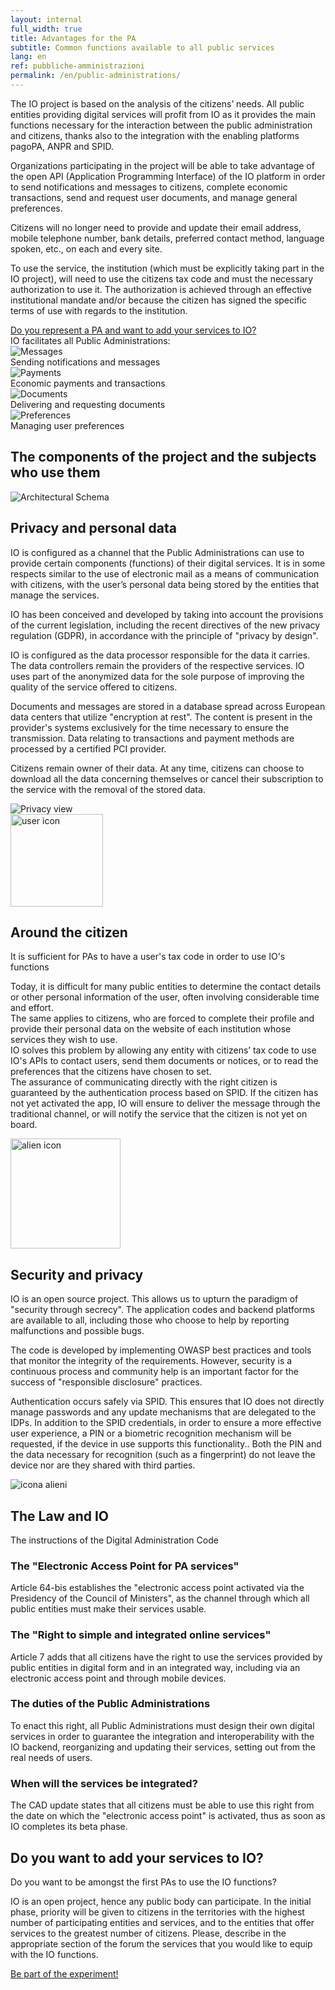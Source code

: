 ```yaml
---
layout: internal
full_width: true
title: Advantages for the PA
subtitle: Common functions available to all public services
lang: en
ref: pubbliche-amministrazioni
permalink: /en/public-administrations/
---
```


<section class="container mw-60">
	<div class="row">
	<div class="col-md-8 internal-page__bodytable">
	<p>The IO project is based on the analysis of the citizens’ needs. All public entities providing digital services will profit from IO as it provides the main functions necessary for the  interaction between the public administration and citizens, thanks also to the integration with the enabling platforms pagoPA, ANPR and SPID.</p>
	<p>Organizations participating in the project will be able to take advantage of  the open API (Application Programming Interface) of the IO platform in order to  send notifications and messages to citizens, complete economic transactions, send and request user documents, and manage general preferences.</p>
	<p>Citizens will no longer need to provide and update their email address, mobile telephone number, bank details, preferred contact method, language spoken, etc., on each and every site.</p>
	<p>To use the service, the institution (which must be explicitly taking part in the IO project), will need to use the citizens tax code and  must the necessary authorization to use it. The authorization is achieved through  an effective institutional mandate and/or because the citizen has signed the specific terms of use with regards to the institution.</p>
		<a href="#onboard" class="font-weight-bold " >Do you represent a PA and want to add your services to IO?</a>
	</div>
	<div class="col-md-4" >
	<aside>
	IO facilitates all Public Administrations:
		<div class="row facilita-pa">
			<div class="col-3 text-right"><img class="img-fluid" src="{{ '/assets/img/icon-messages.svg' | relative_url }}" alt="Messages"></div>
			<div class="col-9">Sending notifications and messages</div>
		</div>
		<div class="row facilita-pa">
			<div class="col-3 text-right"><img class="img-fluid" src="{{ '/assets/img/icon-wallet.svg' | relative_url }}" alt="Payments"></div>
			<div class="col-9">Economic payments and transactions</div>
		</div>
		<div class="row facilita-pa">
			<div class="col-3 text-right"><img class="img-fluid" src="{{ '/assets/img/icon-document.svg' | relative_url }}" alt="Documents"></div>
			<div class="col-9">Delivering and requesting documents</div>
		</div>
		<div class="row facilita-pa">
			<div class="col-3 text-right"><img class="img-fluid" src="{{ '/assets/img/icon-settings.svg' | relative_url }}" alt="Preferences"></div>
			<div class="col-9">Managing user preferences</div>
		</div>
	</aside>
	</div>
	</div>
</section>
<section class=" pa-schema__wrapper" >
<h2 class="text-center">The components of the project and the subjects who use them</h2>
<div class="pa-schema__inner">
	<img class="pa-schema" src="{{ '/assets/img/pa-architectural-schema.png' | relative_url }}" alt="Architectural Schema">
</div>
</section>


<section class="privacy__wrapper">
	<div class="container mw-60">
	<h2>Privacy and personal data</h2>
	<p class="privacy__subtitle"></p>
	<div class="row">
	<div class="col-md-8">
	<p class="privacy__paragraph">
	IO is configured as a channel that the Public Administrations can use to provide certain components (functions) of their digital services. It is in some respects similar to the use of electronic mail as a means of communication with citizens, with the user’s personal data being stored by the entities that manage the services.
</p>
<p class="privacy__paragraph">
IO has been conceived and developed by taking into account the provisions of the current legislation, including the recent directives of the new privacy regulation (GDPR), in accordance with the principle of "privacy by design".
</p>
<p class="privacy__paragraph">
IO is configured as the data processor responsible for the data it carries. The data controllers remain the providers of the respective services. IO uses part of the anonymized data for the sole purpose of improving the quality of the service offered to citizens.
</p><p class="privacy__paragraph">
Documents and messages are stored in a database spread across European data centers that utilize "encryption at rest". The content is present in the provider's systems exclusively for the time necessary to ensure the transmission. Data relating to transactions and payment methods are processed by a certified PCI provider.
</p><p class="privacy__paragraph">
Citizens  remain owner of their  data. At any time, citizens can choose to download all the data concerning themselves or cancel their subscription to the service with the removal of the stored data.
	</p>
	</div>
	<div class="col-md-4 text-center">
	<div class="col__device__privacy">
	<img src="{{ '/assets/img/mockups/en/mockup-privacy.png' | relative_url }}" class="w-100" alt="Privacy view">
	</div>
	</div>
	</div>
	</div>
</section>

<section class="attorno-utente__wrapper">
	<div class="container mw-60">
	<div class="text-center">
	<img src="{{ '/assets/img/icon-user-green.svg' | relative_url }}" height="148" alt="user icon">
	</div>
	<h2 class="text-center">Around the citizen</h2>
	<p class="text-center attorno-utente__subtitle">
	It is sufficient for PAs to have a user's tax code in order to use IO's functions
	</p>
	<p class="text-justify mw-40 attorno-utente__paragraph">
	Today, it is difficult for many public entities to determine the contact details or other personal information of the user, often involving considerable time and  effort.<br>The same applies to citizens, who are forced to complete their profile and provide their personal data on the website of each institution whose services they wish to use.<br>
IO solves this problem by allowing any entity with citizens’  tax code to use IO's APIs to contact users, send them documents or notices, or to read the preferences that the citizens have chosen to set.<br>
The assurance of communicating directly with the right citizen is guaranteed by the authentication process based on SPID. If  the citizen has not yet activated the app, IO will ensure to deliver the message through the traditional channel, or will notify the service that the citizen is not yet on board.
	</p>
	</div>
</section>

<section class="sicurezza__wrapper">
	<img src="{{ '/assets/img/alien.gif' | relative_url }}" width="176" alt="alien icon" class="sicurezza__alien">
	<div class="container mw-60">
	<h2 class="text-center">Security and privacy</h2>
	<p class="text-justify mw-40 sicurezza__paragraph">
	IO is an open source project. This allows us to upturn the paradigm of "security through secrecy". The application codes and backend platforms are available to all, including those who choose to help by reporting malfunctions and possible bugs.</p><p class="text-justified mw-40 sicurezza__paragraph">
The code is developed by implementing OWASP best practices and tools that monitor the integrity of the requirements. However, security is a continuous process and community help is an important factor for the success of "responsible disclosure" practices.
</p><p class="text-justify mw-40 sicurezza__paragraph">
Authentication occurs safely via SPID. This ensures that IO does not directly manage passwords and any update mechanisms that are delegated to the IDPs. In addition to the SPID credentials, in order to ensure a more effective user experience, a PIN or  a biometric recognition mechanism will be requested, if the device in use supports this functionality.. Both the PIN and the data necessary for recognition (such as a fingerprint) do not leave the device nor are they shared with third parties.
	</p>
	</div>
	<div class="text-center container sicurezza__aliens">
		<img src="{{ '/assets/img/aliens.png' | relative_url }}" alt="icona alieni" class="img-fluid">
	</div>
</section>

<section class="legge__wrapper">
	<div class="container mw-60">
	<h2 class="text-center">The Law and IO</h2>
	<p class="text-center attorno-utente__subtitle">The instructions of the Digital Administration Code</p>
	<div class="row">
		<article class="col-sm-6 col-md-3">
		<h1 >The "Electronic Access Point for PA services"</h1>
		<p class="legge__paragraph">
	Article 64-bis establishes the "electronic access point activated via the Presidency of the Council of Ministers", as the channel through which all public entities must make their services usable.
</p>
		</article>
		<article class="col-sm-6 col-md-3">
		<h1 >The "Right to simple and integrated online services"</h1>
		<p class="legge__paragraph">
	Article 7 adds that all citizens have the right to use the services provided by public entities in digital form and in an integrated way, including via an electronic access point and through mobile devices.
</p>
		</article>
		<article class="col-sm-6 col-md-3">
		<h1 >The duties of the Public Administrations</h1>
		<p class="legge__paragraph">
	To enact this right, all Public Administrations must design their own digital services in order to guarantee the integration and interoperability with the IO backend, reorganizing and updating their services, setting out from the real needs of users.
</p>
		</article>
		<article class="col-sm-6 col-md-3">
		<h1 >When will the services be integrated?</h1>
		<p class=" legge__paragraph">
	The CAD update states that all citizens must be able to use this right from the date on which the "electronic access point" is activated, thus as soon as IO completes its beta phase.</p>
		</article>
	</div>
	</div>
</section>

<section class="onboard__wrapper" id="onboard" >
	<div class="container mw-60">
	<h2 class="text-center">Do you want to add your services to IO?
</h2>
	<p class="text-center onboard__subtitle">Do you want to be amongst the first PAs to use the IO functions?</p>
	<p class="text-center onboard__paragraph mw-50 mb-4">
	IO is an open project, hence any public body can participate. In the initial phase, priority will be given to citizens in the territories with the highest number of participating entities and services, and to the entities that offer services to the greatest number of citizens. Please, describe in the appropriate section of the forum the services that you would like to equip with the IO functions.
	</p>
	<div class="text-center">
	    <a href="https://forum.italia.it/c/progetto-io/proponi-un-servizio" class="btn btn-primary mt-4 mb-4" target="_blank" rel="noopener">Be part of the experiment!</a>
	</div>
	</div>
</section>

